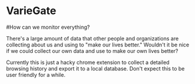 VarieGate
=========

#How can we monitor everything?

There's a large amount of data that other people and organizations are collecting about us and using to "make our lives better." Wouldn't it be nice if we could collect our own data and use to make our own lives better?

Currently this is just a hacky chrome extension to collect a detailed browsing history and export it to a local database. Don't expect this to be user friendly for a while.
